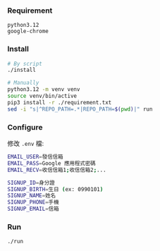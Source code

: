 
### Requirement
```
python3.12
google-chrome
```

### Install
```bash
# By script
./install

# Manually
python3.12 -m venv venv
source venv/bin/active
pip3 install -r ./requirement.txt
sed -i "s|^REPO_PATH=.*|REPO_PATH=$(pwd)|" run
```

### Configure
修改 `.env` 檔:

```bash
EMAIL_USER=發信信箱
EMAIL_PASS=Google 應用程式密碼
EMAIL_RECV=收信信箱1;收信信箱2;...

SIGNUP_ID=身分證
SIGNUP_BIRTH=生日 (ex: 0990101)
SIGNUP_NAME=姓名
SIGNUP_PHONE=手機
SIGNUP_EMAIL=信箱
```

### Run
```bash
./run
```
